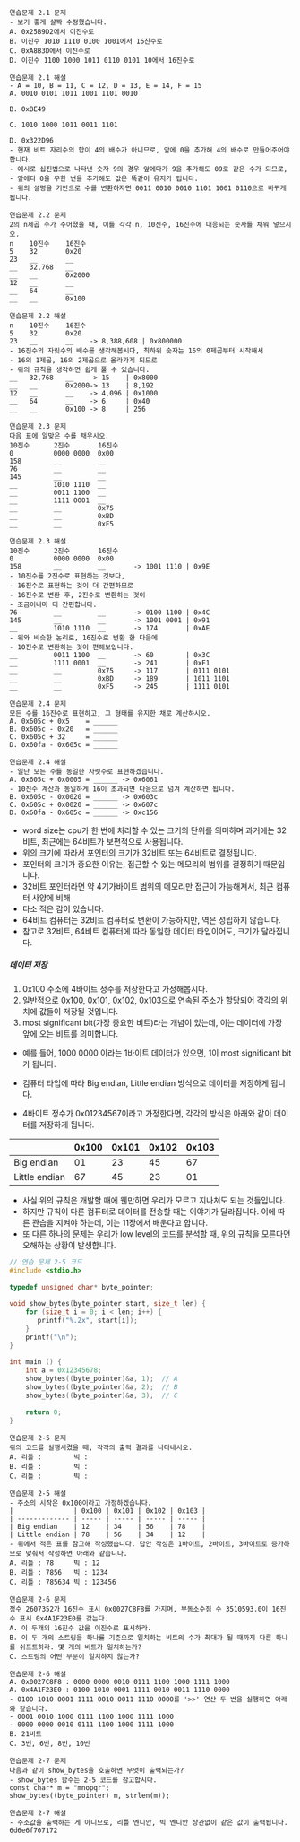 
```
연습문제 2.1 문제 
- 보기 좋게 살짝 수정했습니다.
A. 0x25B9D2에서 이진수로
B. 이진수 1010 1110 0100 1001에서 16진수로
C. 0xA8B3D에서 이진수로
D. 이진수 1100 1000 1011 0110 0101 10에서 16진수로
```
``` 
연습문제 2.1 해설
- A = 10, B = 11, C = 12, D = 13, E = 14, F = 15
A. 0010 0101 1011 1001 1101 0010

B. 0xBE49

C. 1010 1000 1011 0011 1101

D. 0x322D96
- 현재 비트 자리수의 합이 4의 배수가 아니므로, 앞에 0을 추가해 4의 배수로 만들어주어야 합니다.
- 예시로 십진법으로 나타낸 숫자 9의 경우 앞에다가 9을 추가해도 09로 같은 수가 되므로,
- 앞에다 0을 무한 번을 추가해도 값은 똑같이 유지가 됩니다.
- 위의 설명을 기반으로 수를 변환하자면 0011 0010 0010 1101 1001 0110으로 바뀌게 됩니다.
```

```
연습문제 2.2 문제
2의 n제곱 수가 주어졌을 때, 이를 각각 n, 10진수, 16진수에 대응되는 숫자를 채워 넣으시오.
n    10진수    16진수
5    32       0x20
23   __       __
__   32,768   __
__   __       0x2000
12   __       __
__   64       __
__   __       0x100
```
```
연습문제 2.2 해설
n    10진수    16진수
5    32       0x20
23   __       __    -> 8,388,608 | 0x800000
- 16진수의 자릿수의 배수를 생각해봅시다, 최하위 숫자는 16의 0제곱부터 시작해서
- 16의 1제곱, 16의 2제곱으로 올라가게 되므로
- 위의 규칙을 생각하면 쉽게 풀 수 있습니다.
__   32,768   __    -> 15    | 0x8000
__   __       0x2000-> 13    | 8,192
12   __       __    -> 4,096 | 0x1000
__   64       __    -> 6     | 0x40
__   __       0x100 -> 8     | 256
```

``` 
연습문제 2.3 문제
다음 표에 알맞은 수를 채우시오.
10진수      2진수       16진수
0          0000 0000  0x00
158        __         __
76         __         __
145        __         __
__         1010 1110  __
__         0011 1100  __
__         1111 0001  __
__         __         0x75
__         __         0xBD
__         __         0xF5
```
```
연습문제 2.3 해설
10진수      2진수       16진수
0          0000 0000  0x00
158        __         __       -> 1001 1110 | 0x9E
- 10진수를 2진수로 표현하는 것보다,
- 16진수로 표현하는 것이 더 간편하므로
- 16진수로 변환 후, 2진수로 변환하는 것이
- 조금이나마 더 간편합니다.
76         __         __       -> 0100 1100 | 0x4C
145        __         __       -> 1001 0001 | 0x91
__         1010 1110  __       -> 174       | 0xAE
- 위와 비슷한 논리로, 16진수로 변환 한 다음에
- 10진수로 변환하는 것이 편해보입니다.
__         0011 1100  __       -> 60        | 0x3C
__         1111 0001  __       -> 241       | 0xF1
__         __         0x75     -> 117       | 0111 0101
__         __         0xBD     -> 189       | 1011 1101
__         __         0xF5     -> 245       | 1111 0101
```

```
연습문제 2.4 문제
모든 수를 16진수로 표현하고, 그 형태를 유지한 채로 계산하시오.
A. 0x605c + 0x5    = ______
B. 0x605c - 0x20   = ______
C. 0x605c + 32     = ______
D. 0x60fa - 0x605c = ______
```
```
연습문제 2.4 해설
- 일단 모든 수를 동일한 자릿수로 표현하겠습니다.
A. 0x605c + 0x0005 = ______ -> 0x6061
- 10진수 계산과 동일하게 16이 초과되면 다음으로 넘겨 계산하면 됩니다.
B. 0x605c - 0x0020 = ______ -> 0x603c
C. 0x605c + 0x0020 = ______ -> 0x607c
D. 0x60fa - 0x605c = ______ -> 0xc156
```

- word size는 cpu가 한 번에 처리할 수 있는 크기의 단위를 의미하며 과거에는 32비트, 최근에는 64비트가 보편적으로 사용됩니다.
- 위의 크기에 따라서 포인터의 크기가 32비트 또는 64비트로 결정됩니다.
- 포인터의 크기가 중요한 이유는, 접근할 수 있는 메모리의 범위를 결정하기 때문입니다.
- 32비트 포인터라면 약 4기가바이트 범위의 메모리만 접근이 가능해져서, 최근 컴퓨터 사양에 비해
- 다소 적은 감이 있습니다.
- 64비트 컴퓨터는 32비트 컴퓨터로 변환이 가능하지만, 역은 성립하지 않습니다.
- 참고로 32비트, 64비트 컴퓨터에 따라 동일한 데이터 타입이어도, 크기가 달라집니다.

##### 데이터 저장
1.  0x100 주소에 4바이트 정수를 저장한다고 가정해봅시다.
2. 일반적으로 0x100, 0x101, 0x102, 0x103으로 연속된 주소가 할당되어 각각의 위치에 값들이 저장될 것입니다.
3. most significant bit(가장 중요한 비트)라는 개념이 있는데, 이는 데이터에 가장 앞에 오는 비트를 의미합니다. 
- 예를 들어, 1000 0000 이라는 1바이트 데이터가 있으면, 1이 most significant bit가 됩니다.

- 컴퓨터 타입에 따라 Big endian, Little endian 방식으로 데이터를 저장하게 됩니다.
- 4바이트 정수가 0x01234567이라고 가정한다면, 각각의 방식은 아래와 같이 데이터를 저장하게 됩니다.

|               | 0x100 | 0x101 | 0x102 | 0x103 |
| ------------- | ----- | ----- | ----- | ----- |
| Big endian    | 01    | 23    | 45    | 67    |
| Little endian | 67    | 45    | 23    | 01    |
- 사실 위의 규칙은 개발할 때에 웬만하면 우리가 모르고 지나쳐도 되는 것들입니다.
- 하지만 규칙이 다른 컴퓨터로 데이터를 전송할 때는 이야기가 달라집니다. 이에 따른 관습을 지켜야 하는데, 이는 11장에서 배운다고 합니다.
- 또 다른 하나의 문제는 우리가 low level의 코드를 분석할 때, 위의 규칙을 모른다면 오해하는 상황이 발생합니다.

``` C++
// 연습 문제 2-5 코드
#include <stdio.h>  
  
typedef unsigned char* byte_pointer;  
  
void show_bytes(byte_pointer start, size_t len) {  
    for (size_t i = 0; i < len; i++) {  
       printf("%.2x", start[i]);  
    }  
    printf("\n");  
}  
  
int main () {  
    int a = 0x12345678;  
    show_bytes((byte_pointer)&a, 1);  // A
    show_bytes((byte_pointer)&a, 2);  // B
    show_bytes((byte_pointer)&a, 3);  // C
  
    return 0;  
}
```
```
연습문제 2-5 문제
위의 코드를 실행시켰을 때, 각각의 출력 결과를 나타내시오.
A. 리틀 :        빅 :
B. 리틀 :        빅 :
C. 리틀 :        빅 :
```
```
연습문제 2-5 해설
- 주소의 시작은 0x100이라고 가정하겠습니다.
|               | 0x100 | 0x101 | 0x102 | 0x103 |
| ------------- | ----- | ----- | ----- | ----- |
| Big endian    | 12    | 34    | 56    | 78    |
| Little endian | 78    | 56    | 34    | 12    |
- 위에서 적은 표를 참고해 작성했습니다. 답안 작성은 1바이트, 2바이트, 3바이트로 증가하므로 맞춰서 작성하면 아래와 같습니다.
A. 리틀 : 78     빅 : 12
B. 리틀 : 7856   빅 : 1234
C. 리틀 : 785634 빅 : 123456
```

```
연습문제 2-6 문제
정수 2607352가 16진수 표시 0x0027C8F8를 가지며, 부동소수점 수 3510593.0이 16진수 표시 0x4A1F23E0를 갖는다.
A. 이 두개의 16진수 값을 이진수로 표시하라.
B. 이 두 개의 스트링을 하나를 기준으로 일치하는 비트의 수가 최대가 될 때까지 다른 하나를 쉬프트하라. 몇 개의 비트가 일치하는가?
C. 스트링의 어떤 부분이 일치하지 않는가?
```
```
연습문제 2-6 해설
A. 0x0027C8F8 : 0000 0000 0010 0111 1100 1000 1111 1000
A. 0x4A1F23E0 : 0100 1010 0001 1111 0010 0011 1110 0000
- 0100 1010 0001 1111 0010 0011 1110 0000를 '>>' 연산 두 번을 실행하면 아래와 같습니다.
- 0001 0010 1000 0111 1100 1000 1111 1000
- 0000 0000 0010 0111 1100 1000 1111 1000
B. 21비트
C. 3번, 6번, 8번, 10번
```

```
연습문제 2-7 문제
다음과 같이 show_bytes을 호출하면 무엇이 출력되는가?
- show_bytes 함수는 2-5 코드를 참고합시다.
const char* m = "mnopqr";
show_bytes((byte_pointer) m, strlen(m));

```
```
연습문제 2-7 해설
- 주소값을 출력하는 게 아니므로, 리틀 엔디안, 빅 엔디안 상관없이 같은 값이 출력됩니다.
6d6e6f707172
```